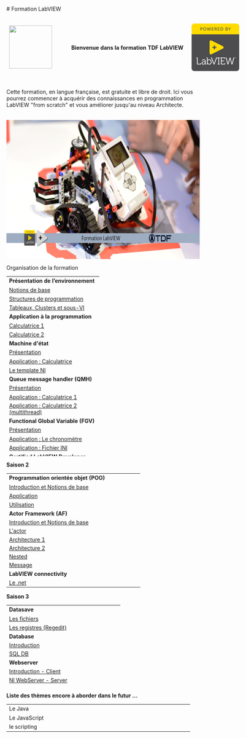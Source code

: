 <p># Formation LabVIEW</p>
<p></p>
<table style="height: 171px; width: 679px;">
<thead>
<tr style="height: 153px;">
<td style="height: 153px; width: 150px;"><a href="http://www.technologies-france.com"><img src="https://avatars.githubusercontent.com/u/72153904?s=200&amp;v=4" width="112" height="112" alt="" /></a></td>
<td style="height: 153px; width: 311.736px;"><strong>Bienvenue dans la formation TDF LabVIEW&nbsp;</strong></td>
<td style="width: 197.986px;"><a href="http://www.ni.com"><img src="https://github.com/Technologies-de-France/Formation-LabVIEW/blob/main/powererd%20by%20LabVIEW.png" alt="" style="float: left;" width="125" height="125" /></a></td>
</tr>
</thead>
</table>
<p>Cette formation, en langue fran&ccedil;aise, est gratuite et libre de droit. Ici vous pourrez commencer &agrave; acqu&eacute;rir des connaissances en programmation LabVIEW "from scratch" et vous am&eacute;liorer jusqu'au niveau Architecte.</p>
<p></p>
<p dir="auto"></p>
<p>&nbsp;<a href="https://www.youtube.com/watch?v=ZRYl4eiulQM&amp;list=PLtioRYPUn23rmTQmI3XhCEMH0Tcn9y50z&amp;ab_channel=TechnologiesdeFrance%28TDF%29"><img src="Formation.png" width="640" height="362" alt="" style="display: block; margin-left: auto; margin-right: auto;" /></a></p>
<p></p>
<p></p>
<p dir="auto">Organisation de la formation</p>
<table border="0" style="height: 468px; width: 47.9902%; border-collapse: collapse;">
<tbody>
<tr style="height: 18px;">
<td style="width: 69.2755%; height: 18px;"><strong>Pr&eacute;sentation de l&rsquo;environnement</strong></td>
</tr>
<tr style="height: 18px;">
<td style="width: 69.2755%; height: 18px;"><a href="/A-1 Pr&eacute;sentation de l&rsquo;environnement LabVIEW et notions de base/">Notions de base</a></td>
</tr>
<tr style="height: 18px;">
<td style="width: 69.2755%; height: 18px;"><a href="/A-2 Pr&eacute;sentation des Structures/">Structures de programmation</a></td>
</tr>
<tr style="height: 18px;">
<td style="width: 69.2755%; height: 18px;"><a href="/A-3 Pr&eacute;sentation des Tableaux, Clusters et sous-VI/">Tableaux, Clusters et sous-VI</a></td>
</tr>
<tr style="height: 18px;">
<td style="width: 69.2755%; height: 18px;"><strong>Application &agrave; la programmation</strong></td>
</tr>
<tr style="height: 18px;">
<td style="width: 69.2755%; height: 18px;"><a href="/B-1 Application &agrave; la programmation - Calculatrice 1/">Calculatrice 1</a></td>
</tr>
<tr style="height: 18px;">
<td style="width: 69.2755%; height: 18px;"><a href="/B-2 Application &agrave; la programmation - Calculatrice 2/">Calculatrice 2</a></td>
</tr>
<tr style="height: 18px;">
<td style="width: 69.2755%; height: 18px;"><strong>Machine d'&eacute;tat</strong></td>
</tr>
<tr style="height: 18px;">
<td style="width: 69.2755%; height: 18px;"><a href="/C-1 Machine d'&eacute;tat, pr&eacute;sentation/">Pr&eacute;sentation </a></td>
</tr>
<tr style="height: 18px;">
<td style="width: 69.2755%; height: 18px;"><a href="/C-2 Machine d'&eacute;tat, Application Calculatrice/">Application : Calculatrice</a></td>
</tr>
<tr style="height: 18px;">
<td style="width: 69.2755%; height: 18px;"><a href="/C-3 Machine d'&eacute;tat, le template NI/">Le template NI</a></td>
</tr>
<tr style="height: 18px;">
<td style="width: 69.2755%; height: 18px;"><strong>Queue message handler (QMH)</strong></td>
</tr>
<tr style="height: 18px;">
<td style="width: 69.2755%; height: 18px;"><a href="/D-1 Queue message handler - QMH/">Pr&eacute;sentation</a></td>
</tr>
<tr style="height: 18px;">
<td style="width: 69.2755%; height: 18px;"><a href="/D-2%20Queue message handler - QMH - Calculatrice 1/">Application : Calculatrice 1</a></td>
</tr>
<tr style="height: 18px;">
<td style="width: 69.2755%; height: 18px;"><a href="/D-3%20Queue message handler - QMH - Calculatrice 2/">Application : Calculatrice 2 (multithread)</a></td>
</tr>
<tr style="height: 18px;">
<td style="width: 69.2755%; height: 18px;"><strong><span>Functional Global Variable</span> (FGV)</strong></td>
</tr>
<tr style="height: 18px;">
<td style="width: 69.2755%; height: 18px;"><a href="/E-1%20FGV, Pr&eacute;sentation/">Pr&eacute;sentation</a></td>
</tr>
<tr style="height: 18px;">
<td style="width: 69.2755%; height: 18px;"><a href="/E-2%20FGV - Chronom&egrave;tre/">Application : Le chronom&egrave;tre</a></td>
</tr>
<tr style="height: 18px;">
<td style="width: 69.2755%; height: 18px;"><a href="/E-3%20FGV - File/">Application : Fichier INI</a></td>
</tr>
<tr style="height: 18px;">
<td style="width: 69.2755%; height: 18px;"><strong>Certified LabVIEW Developer (CLD)</strong></td>
</tr>
<tr style="height: 18px;">
<td style="width: 69.2755%; height: 18px;"><a href="/F-1%20CLD Presentation/">Pr&eacute;sentation</a></td>
</tr>
<tr style="height: 18px;">
<td style="width: 69.2755%; height: 18px;"><a href="/F-2%20CLD Cauchemar en LabVIEW/">Cauchemar en LabVIEW</a></td>
</tr>
<tr style="height: 18px;">
<td style="width: 69.2755%; height: 18px;"><a href="/F-3%20CLD Application/">Application : Examen</a></td>
</tr>
<tr style="height: 18px;">
<td style="width: 69.2755%; height: 18px;"><strong>Certified LabVIEW Architect (CLA)</strong></td>
</tr>
<tr style="height: 18px;">
<td style="width: 69.2755%; height: 18px;"><a href="/G-1%20CLA Pr&eacute;sentation/">Pr&eacute;sentation</a></td>
</tr>
<tr style="height: 18px;">
<td style="width: 69.2755%; height: 18px;"><a href="/G-2%20CLA Application/">Application : Examen</a></td>
</tr>
</tbody>
</table>
<p></p>
<p dir="auto"><strong>Saison 2 </strong></p>
<table border="0" style="height: 298px; width: 69.2755%; border-collapse: collapse;">
<tbody>
<tr style="height: 18px;">
<td style="width: 69.2755%; height: 18px;"><strong>Programmation orient&eacute;e objet (POO)</strong></td>
</tr>
<tr style="height: 18px;">
<td style="width: 69.2755%; height: 18px;"><a href="/H-1 Programmation orient&eacute;e objet (POO) - Introduction/">Introduction et&nbsp;Notions de base</a></td>
</tr>
<tr style="height: 18px;">
<td style="width: 69.2755%; height: 18px;"><a href="/H-2 Programmation orient&eacute;e objet (POO) - Application/">Application</a></td>
</tr>
<tr style="height: 18px;">
<td style="width: 69.2755%; height: 18px;"><a href="/H-3 Programmation orient&eacute;e objet (POO) - Utilisation/">Utilisation</a></td>
</tr>
<tr style="height: 18px;">
<td style="width: 69.2755%; height: 18px;"><b>Actor Framework (AF)</b></td>
</tr>
<tr>
<td style="width: 69.2755%;"><a href="/k - 1 - Actor framework - introduction/">Introduction et&nbsp;Notions de base</a></td>
</tr>
<tr>
<td style="width: 69.2755%;"><a href="/k%20- 2 - Actor framework - actor/">L'actor</a></td>
</tr>
<tr>
<td style="width: 69.2755%;"><a href="/k%20- 3 - Actor Framework - Architecture/">Architecture 1</a></td>
</tr>
<tr>
<td style="width: 69.2755%;"><a href="/k%20- 4 - Actor Framework - Architecture - part 2/">Architecture 2</a></td>
</tr>
<tr>
<td style="width: 69.2755%;"><a href="/k%20- 5 - Actor Framework - nested/">Nested</a></td>
</tr>
<tr>
<td style="width: 69.2755%;"><a href="/k%20- 6 - Actor Framework - message/">Message</a></td>
</tr>
<tr style="height: 18px;">
<td style="width: 69.2755%; height: 18px;"><strong>LabVIEW connectivity</strong></td>
</tr>
<tr style="height: 10px;">
<td style="width: 69.2755%; height: 10px;"><a href="/I%20- 1 Connectivity - .net/">Le .net</a></td>
</tr>
</tbody>
</table>
<p><strong>Saison 3</strong><strong></strong></p>
<table border="0" style="height: 213px; width: 69.2755%; border-collapse: collapse;">
<tbody>
<tr style="height: 18px;">
<td style="width: 69.2755%; height: 18px;"><strong>Datasave</strong></td>
</tr>
<tr style="height: 18px;">
<td style="width: 69.2755%; height: 18px;"><a href="/L - 1 - DataSave - Les Fichiers/">Les fichiers</a></td>
</tr>
<tr style="height: 18px;">
<td style="width: 69.2755%; height: 18px;"><a href="/L - 2 - DataSave - Regedit/">Les registres (Regedit)</a></td>
</tr>
<tr style="height: 18px;">
<td style="width: 69.2755%; height: 18px;"><strong>Database</strong></td>
</tr>
<tr>
<td style="width: 69.2755%;"><a href="/M - 1 - Data Save - Database  - Introduction">Introduction</a></td>
</tr>
<tr>
<td style="width: 69.2755%;"><a href="/M - 2 - Data Save - Database  - MySQL">SQL DB</a></td>
</tr>
<tr style="height: 18px;">
<td style="width: 69.2755%; height: 18px;"><strong>Webserver</strong></td>
</tr>  
<tr style="height: 18px;">
<td style="width: 69.2755%; height: 18px;"><a href="/I - 5 - Connectivity - Webservice - Introduction - Client">Introduction&nbsp;- Client</a></td>
</tr>
<tr style="height: 18px;">
<td style="width: 69.2755%; height: 18px;"><a href="/I - 6 - Connectivity - Webservice - NI WebServer - Server">NI WebServer - Server</a></td>
</tr>
<tr style="height: 15px;">
<td style="width: 69.2755%; height: 15px;"><a href="/I - 7 - Connectivity - Webservice - NI WebServer - Deploiement">NI WebServer - D&eacute;ploiement</a></td>
</tr>
<tr style="height: 18px;">
<td style="width: 69.2755%; height: 18px;"><strong>LabVIEW UI</strong></td>
</tr>
<tr style="height: 18px;">
<td style="width: 69.2755%; height: 18px;">Les menus</td>
</tr>
<tr style="height: 18px;">
<td style="width: 69.2755%; height: 18px;">Boutons en vectoriel</td>
</tr>
</tbody>
</table>



<p></p>
<p><strong>Liste des th&egrave;mes encore &agrave; aborder dans le futur ...&nbsp;</strong></p>
<p><strong></strong></p>
<table width="188" style="width: 479px; height: 108px;">
<tbody>
<tr style="height: 18px;">
<td style="width: 469px; height: 18px;">Le Java</td>
</tr>
<tr style="height: 18px;">
<td style="width: 469px; height: 18px;">Le JavaScript</td>
</tr>
<tr style="height: 18px;">
<td style="width: 469px; height: 18px;">le scripting</td>
</tr>
</tbody>
</table>
